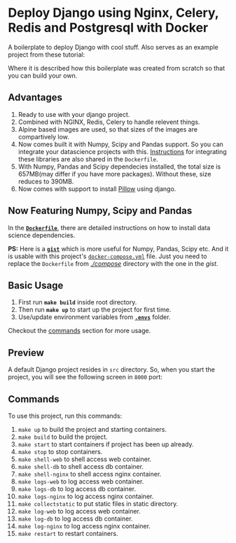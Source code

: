 # Deploy Django using Nginx, Celery, Redis and Postgresql with Docker

A boilerplate to deploy Django with cool stuff. Also serves as an example project from these tutorial:

Where it is described how this boilerplate was created from scratch so that you can build your own.

## Advantages
1. Ready to use with your django project.
2. Combined with NGINX, Redis, Celery to handle relevent things.
3. Alpine based images are used, so that sizes of the images are compartively low.
4. Now comes built it with Numpy, Scipy and Pandas support. So you can integrate your datascience projects with this. [Instructions](#now-featuring-numpy-scipy-and-pandas) for integrating these libraries are also shared in the `Dockerfile`.
5. With Numpy, Pandas and Scipy dependecies installed, the total size is 657MB(may differ if you have more packages). Without these, size reduces to 390MB.
6. Now comes with support to install [Pillow](https://pypi.org/project/Pillow/) using django.

## Now Featuring Numpy, Scipy and Pandas
In the [**`Dockerfile`**](), there are detailed instructions on how to install data science dependencies.

**PS:** Here is a [**__`gist`__**]() which is more useful for Numpy, Pandas, Scipy etc. And it is usable with this project's [`docker-compose.yml`]() file. Just you need to replace the `Dockerfile` from [*./compose*]() directory with the one in the *gist*.

## Basic Usage
1. First run **`make build`** inside root directory.
2. Then run **`make up`** to start up the project for first time.
3. Use/update environment variables from [**`.envs`**]() folder.

Checkout the [commands](#commands) section for more usage.

## Preview
A default Django project resides in `src` directory. So, when you start the project, you will see the following screen in `8000` port:

## Commands
To use this project, run this commands:

1. `make up` to build the project and starting containers.
2. `make build` to build the project.
3. `make start` to start containers if project has been up already.
4. `make stop` to stop containers.
5. `make shell-web` to shell access web container.
6. `make shell-db` to shell access db container.
7. `make shell-nginx` to shell access nginx container.
8. `make logs-web` to log access web container.
9. `make logs-db` to log access db container.
10. `make logs-nginx` to log access nginx container.
11. `make collectstatic` to put static files in static directory.
12. `make log-web` to log access web container.
13. `make log-db` to log access db container.
14. `make log-nginx` to log access nginx container.
15. `make restart` to restart containers.
